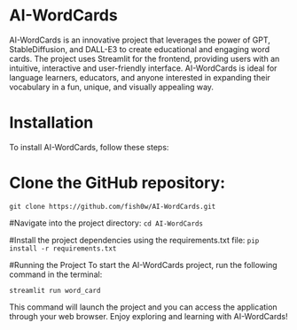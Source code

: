 # AI-WordCards
 AI-WordCards is an innovative project that leverages the power of GPT, StableDiffusion, and DALL-E3 to create educational and engaging word cards. The project uses Streamlit for the frontend, providing users with an intuitive, interactive and user-friendly interface. AI-WordCards is ideal for language learners, educators, and anyone interested in expanding their vocabulary in a fun, unique, and visually appealing way.
# Installation
To install AI-WordCards, follow these steps:

# Clone the GitHub repository:
``git clone https://github.com/fish0w/AI-WordCards.git``

#Navigate into the project directory:
``cd AI-WordCards``

#Install the project dependencies using the requirements.txt file:
``pip install -r requirements.txt``

#Running the Project
To start the AI-WordCards project, run the following command in the terminal:

``streamlit run word_card``

This command will launch the project and you can access the application through your web browser. Enjoy exploring and learning with AI-WordCards!
